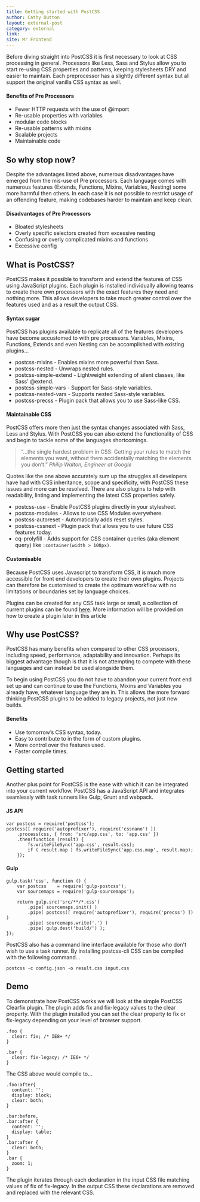 ```yaml
---
title: Getting started with PostCSS
author: Cathy Dutton
layout: external-post
category: external
link:
site: Mr Frontend
---
```




Before diving straight into PostCSS it is first necessary to look at CSS processing in general. Processors like Less, Sass and Stylus allow you to start re-using CSS properties and patterns, keeping stylesheets DRY and easier to maintain. Each preprocessor has a slightly different syntax but all support the original vanilla CSS syntax as well.

#### Benefits of Pre Processors

*   Fewer HTTP requests with the use of @import
*   Re-usable properties with variables
*   modular code blocks
*   Re-usable patterns with mixins
*   Scalable projects
*   Maintainable code

## So why stop now?

Despite the advantages listed above, numerous disadvantages have emerged from the mis-use of Pre processors. Each language comes with numerous features (Extends, Functions, Mixins, Variables, Nesting) some more harmful then others. In each case it is not possible to restrict usage of an offending feature, making codebases harder to maintain and keep clean.

#### Disadvantages of Pre Processors

*   Bloated stylesheets
*   Overly specific selectors created from excessive nesting
*   Confusing or overly complicated mixins and functions
*   Excessive config

## What is PostCSS?

PostCSS makes it possible to transform and extend the features of CSS using JavaScript plugins. Each plugin is installed individually allowing teams to create there own processors with the exact features they need and nothing more. This allows developers to take much greater control over the features used and as a result the output CSS.

#### Syntax sugar

PostCSS has plugins available to replicate all of the features developers have become accustomed to with pre processors. Variables, Mixins, Functions, Extends and even Nesting can be accomplished with existing plugins...

*   postcss-mixins - Enables mixins more powerful than Sass.
*   postcss-nested - Unwraps nested rules.
*   postcss-simple-extend - Lightweight extending of silent classes, like Sass' @extend.
*   postcss-simple-vars - Support for Sass-style variables.
*   postcss-nested-vars - Supports nested Sass-style variables.
*   postcss-precss - Plugin pack that allows you to use Sass-like CSS.

#### Maintainable CSS

PostCSS offers more then just the syntax changes associated with Sass, Less and Stylus. With PostCSS you can also extend the functionality of CSS and begin to tackle some of the languages shortcomings.

<blockquote>
“…the single hardest problem in CSS: Getting your rules to match the elements you want, without them accidentally
matching the elements you don’t.”
<i>Philip Walton, Engineer at Google</i>
</blockquote>

Quotes like the one above accurately sum up the struggles all developers have had with CSS inheritance, scope and specificity, with PostCSS these issues and more can be resolved. There are also plugins to help with readability, linting and implementing the latest CSS properties safely.

*   postcss-use - Enable PostCSS plugins directly in your stylesheet.
*   postcss-modules - Allows to use CSS Modules everywhere.
*   postcss-autoreset - Automatically adds reset styles.
*   postcss-cssnext - Plugin pack that allows you to use future CSS features today.
*   cq-prolyfill - Adds support for CSS container queries (aka element query) like `:container(width > 100px)`.


#### Customisable

Because PostCSS uses Javascript to transform CSS, it is much more accessible for front end developers to create their own plugins. Projects can therefore be customised to create the optimum workflow with no limitations or boundaries set by language choices.

Plugins can be created for any CSS task large or small, a collection of current plugins can be found
[here](http://postcss.parts/). More information will be provided on how to create a plugin later in this article

## Why use PostCSS?

PostCSS has many benefits when compared to other CSS processors, including speed, performance, adaptability and innovation. Perhaps its biggest advantage though is that it is not attempting to compete with these languages and can instead be used alongside them.

To begin using PostCSS you do not have to abandon your current front end set up and can continue to use the Functions, Mixins and Variables you already have, whatever language they are in. This allows the more forward thinking PostCSS plugins to be added to legacy projects, not just new builds.

#### Benefits

*   Use tomorrow’s CSS syntax, today.
*   Easy to contribute to in the form of custom plugins.
*   More control over the features used.
*   Faster compile times.


## Getting started

Another plus point for PostCSS is the ease with which it can be integrated into your current workflow. PostCSS has a JavaScript API and integrates seamlessly with task runners like Gulp, Grunt and webpack.

#### JS API

```
var postcss = require('postcss');
postcss([ require('autoprefixer'), require('cssnano') ])
    .process(css, { from: 'src/app.css', to: 'app.css' })
    .then(function (result) {
        fs.writeFileSync('app.css', result.css);
        if ( result.map ) fs.writeFileSync('app.css.map', result.map);
    });
```

#### Gulp

```
gulp.task('css', function () {
    var postcss    = require('gulp-postcss');
    var sourcemaps = require('gulp-sourcemaps');

    return gulp.src('src/**/*.css')
        .pipe( sourcemaps.init() )
        .pipe( postcss([ require('autoprefixer'), require('precss') ]) )
        .pipe( sourcemaps.write('.') )
        .pipe( gulp.dest('build/') );
});
```

PostCSS also has a command line interface available for those who don't wish to use a task runner. By installing postcss-cli CSS can be compiled with the following command...

```
postcss -c config.json -o result.css input.css
```


## Demo

To demonstrate how PostCSS works we will look at the simple PostCSS Clearfix plugin. The plugin adds fix and fix-legacy values to the clear property. With the plugin installed you can set the clear property to fix or fix-legacy depending on your level of browser support.

```
.foo {
  clear: fix; /* IE8+ */
}

.bar {
  clear: fix-legacy; /* IE6+ */
}
```
The CSS above would compile to...


```
.foo:after{
  content: '';
  display: block;
  clear: both;
}

.bar:before,
.bar:after {
  content: '';
  display: table;
}
.bar:after {
  clear: both;
}
.bar {
  zoom: 1;
}
```

The plugin iterates through each declaration in the input CSS file matching values of fix of fix-legacy. In the output CSS these declarations are removed and replaced with the relevant CSS.
